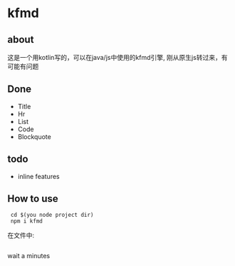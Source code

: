 # kfmd

## about
这是一个用kotlin写的，可以在java/js中使用的kfmd引擎, 刚从原生js转过来，有可能有问题

## Done

- Title
- Hr
- List
- Code
- Blockquote

## todo

- inline features


## How to use

``` shell
 cd $(you node project dir)
 npm i kfmd
```

在文件中:
``` javascript

```

wait a minutes
